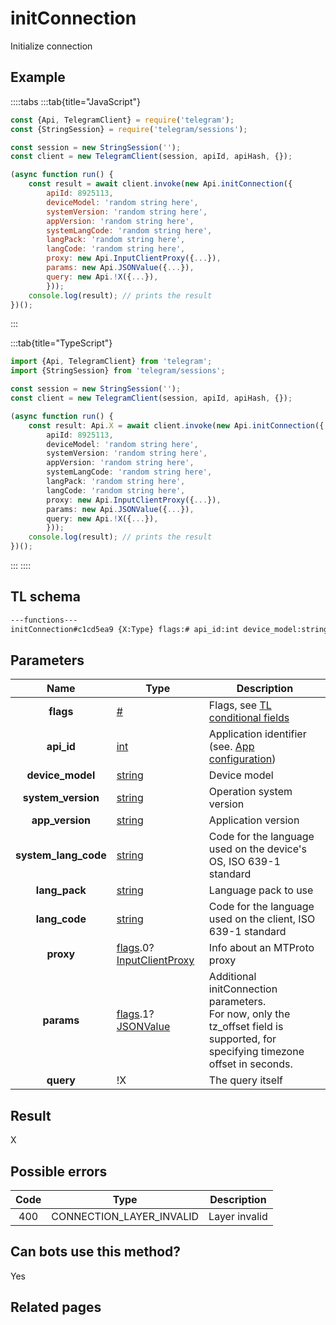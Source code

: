 # initConnection

Initialize connection

## Example

::::tabs
:::tab{title="JavaScript"}

```js
const {Api, TelegramClient} = require('telegram');
const {StringSession} = require('telegram/sessions');

const session = new StringSession('');
const client = new TelegramClient(session, apiId, apiHash, {});

(async function run() {
    const result = await client.invoke(new Api.initConnection({
		apiId: 8925113,
		deviceModel: 'random string here',
		systemVersion: 'random string here',
		appVersion: 'random string here',
		systemLangCode: 'random string here',
		langPack: 'random string here',
		langCode: 'random string here',
		proxy: new Api.InputClientProxy({...}),
		params: new Api.JSONValue({...}),
		query: new Api.!X({...}),
		}));
    console.log(result); // prints the result
})();

```

:::

:::tab{title="TypeScript"}

```ts
import {Api, TelegramClient} from 'telegram';
import {StringSession} from 'telegram/sessions';

const session = new StringSession('');
const client = new TelegramClient(session, apiId, apiHash, {});

(async function run() {
    const result: Api.X = await client.invoke(new Api.initConnection({
		apiId: 8925113,
		deviceModel: 'random string here',
		systemVersion: 'random string here',
		appVersion: 'random string here',
		systemLangCode: 'random string here',
		langPack: 'random string here',
		langCode: 'random string here',
		proxy: new Api.InputClientProxy({...}),
		params: new Api.JSONValue({...}),
		query: new Api.!X({...}),
		}));
    console.log(result); // prints the result
})();

```

:::
::::

## TL schema

```txt
---functions---
initConnection#c1cd5ea9 {X:Type} flags:# api_id:int device_model:string system_version:string app_version:string system_lang_code:string lang_pack:string lang_code:string proxy:flags.0?InputClientProxy params:flags.1?JSONValue query:!X = X;
```

## Parameters

|         Name         | Type                                                                                                                                               | Description                                                                                                                         |
| :------------------: | -------------------------------------------------------------------------------------------------------------------------------------------------- | ----------------------------------------------------------------------------------------------------------------------------------- |
|      **flags**       | [#](https://core.telegram.org/type/%23)                                                                                                            | Flags, see [TL conditional fields](https://core.telegram.org/mtproto/TL-combinators#conditional-fields)                             |
|      **api_id**      | [int](https://core.telegram.org/type/int)                                                                                                          | Application identifier (see. [App configuration](https://core.telegram.org/myapp))                                                  |
|   **device_model**   | [string](https://core.telegram.org/type/string)                                                                                                    | Device model                                                                                                                        |
|  **system_version**  | [string](https://core.telegram.org/type/string)                                                                                                    | Operation system version                                                                                                            |
|   **app_version**    | [string](https://core.telegram.org/type/string)                                                                                                    | Application version                                                                                                                 |
| **system_lang_code** | [string](https://core.telegram.org/type/string)                                                                                                    | Code for the language used on the device's OS, ISO 639-1 standard                                                                   |
|    **lang_pack**     | [string](https://core.telegram.org/type/string)                                                                                                    | Language pack to use                                                                                                                |
|    **lang_code**     | [string](https://core.telegram.org/type/string)                                                                                                    | Code for the language used on the client, ISO 639-1 standard                                                                        |
|      **proxy**       | [flags](https://core.telegram.org/mtproto/TL-combinators#conditional-fields).0?[InputClientProxy](https://core.telegram.org/type/InputClientProxy) | Info about an MTProto proxy                                                                                                         |
|      **params**      | [flags](https://core.telegram.org/mtproto/TL-combinators#conditional-fields).1?[JSONValue](https://core.telegram.org/type/JSONValue)               | Additional initConnection parameters.<br>For now, only the tz_offset field is supported, for specifying timezone offset in seconds. |
|      **query**       | !X                                                                                                                                                 | The query itself                                                                                                                    |

## Result

X

## Possible errors

| Code | Type                     | Description   |
| :--: | ------------------------ | ------------- |
| 400  | CONNECTION_LAYER_INVALID | Layer invalid |

## Can bots use this method?

Yes

## Related pages
